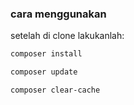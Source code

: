 ### cara menggunakan
setelah di clone lakukanlah:
```bash
composer install
```
```bash
composer update
```
```bash
composer clear-cache
```
